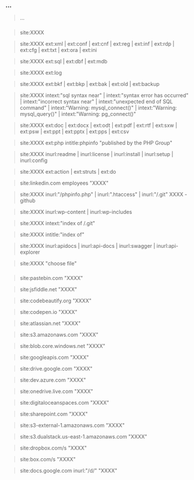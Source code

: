 ### ...

> ...

### 

> site:XXXX

> site:XXXX  ext:xml | ext:conf | ext:cnf | ext:reg | ext:inf | ext:rdp | ext:cfg | ext:txt | ext:ora | ext:ini

> site:XXXX  ext:sql | ext:dbf | ext:mdb

> site:XXXX  ext:log

> site:XXXX  ext:bkf | ext:bkp | ext:bak | ext:old | ext:backup

> site:XXXX  intext:"sql syntax near" | intext:"syntax error has occurred" | intext:"incorrect syntax near" | intext:"unexpected end of SQL command" | intext:"Warning: mysql_connect()" | intext:"Warning: mysql_query()" | intext:"Warning: pg_connect()"

> site:XXXX  ext:doc | ext:docx | ext:odt | ext:pdf | ext:rtf | ext:sxw | ext:psw | ext:ppt | ext:pptx | ext:pps | ext:csv

> site:XXXX  ext:php intitle:phpinfo "published by the PHP Group"

> site:XXXX  inurl:readme | inurl:license | inurl:install | inurl:setup | inurl:config

> site:XXXX  ext:action | ext:struts | ext:do

> site:linkedin.com employees "XXXX"

> site:XXXX  inurl:"/phpinfo.php" | inurl:".htaccess" | inurl:"/.git" XXXX -github

> site:XXXX  inurl:wp-content | inurl:wp-includes

> site:XXXX  intext:"index of /.git"

> site:XXXX  intitle:"index of"

> site:XXXX  inurl:apidocs | inurl:api-docs | inurl:swagger | inurl:api-explorer

> site:XXXX  "choose file"

###

> site:pastebin.com "XXXX"

> site:jsfiddle.net "XXXX"

> site:codebeautify.org "XXXX"

> site:codepen.io "XXXX"

> site:atlassian.net "XXXX"

> site:s3.amazonaws.com "XXXX"

> site:blob.core.windows.net "XXXX"

> site:googleapis.com "XXXX"

> site:drive.google.com "XXXX"

> site:dev.azure.com "XXXX"

> site:onedrive.live.com "XXXX"

> site:digitaloceanspaces.com "XXXX"

> site:sharepoint.com "XXXX"

> site:s3-external-1.amazonaws.com "XXXX"

> site:s3.dualstack.us-east-1.amazonaws.com "XXXX"

> site:dropbox.com/s "XXXX"

> site:box.com/s "XXXX"

> site:docs.google.com inurl:"/d/" "XXXX"
